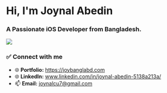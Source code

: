# Hi, I'm Joynal Abedin
### A Passionate iOS Developer from Bangladesh.

<p>
  <a href="https://git.io/typing-svg"><img src="https://readme-typing-svg.herokuapp.com?color=36BCF7&lines=01%2B+years+of+coding+experience;Always+exploring+new+technologies;Frontend+React+developer+"></a>
</p>



### ✅ Connect with me
- 🌐 <b>Portfolio:</b> <a href="https://joybanglabd.com" target="_blank" title="Portfolio">https://joybanglabd.com</a>
- 🌐 <b>LinkedIn:</b> <a href="https://www.linkedin.com/in/joynal-abedin-5138a213a/" target="_blank" title="LinkedIn">www.linkedin.com/in/joynal-abedin-5138a213a/</a>
- 📫 <b>Email:</b> joynalcu7@gmail.com

<br />



<!-- GitHub Profile Views Counter -->





<!-- ---

### 🤝 Connect with me:

[<img align="left" alt="Joynal Abedin | LinkedIn" title="LinkedIn" src="https://www.linkedin.com/in/joynal-abedin-5138a213a/" />][linkedin]

<br />
<br />
